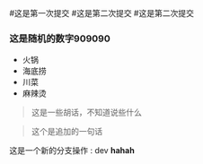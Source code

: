 #这是第一次提交
#这是第二次提交
#这是第二次提交
### 这是随机的数字909090

+ 火锅
+ 海底捞
+ 川菜
+ 麻辣烫

> 这是一些胡话，不知道说些什么


> 这个是追加的一句话


这是一个新的分支操作 : dev
<b>hahah</b>
